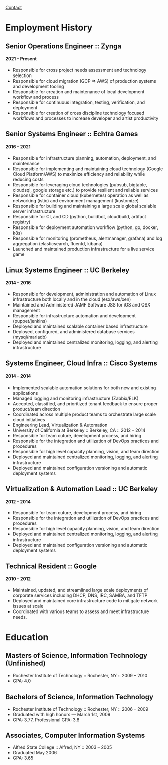 [Contact](https://docs.google.com/forms/d/e/1FAIpQLSe-9TaezZnGlpn2AUmiz1jOV62KyrxAqUTI65bY8Sm-srqSiw/viewform)

# Employment History

## Senior Operations Engineer :: Zynga
#### 2021 – Present
- Responsible for cross project needs assessment and technology selection
- Responsible for cloud migration (GCP => AWS) of production systems and development tooling
- Responsible for creation and maintenance of local development workflow and process
- Responsible for continuous integration, testing, verification, and deployment
- Responsible for creation of cross discipline technology focused workflows and processes to increase developer and artist productivity

## Senior Systems Engineer :: Echtra Games
#### 2016 – 2021
- Responsible for infrastructure planning, automation, deployment, and maintenance
- Responsible for implementing and maintaining cloud technology (Google Cloud Platform/AWS) to maximize efficiency and reliability while reducing costs
- Responsible for leveraging cloud technologies (pubsub, bigtable, cloudsql, google storage etc.) to provide resilient and reliable services
- Responsible for container cloud (kubernetes) operation as well as networking (istio) and environment management (kustomize)
- Responsible for building and maintaining a large scale global scalable server infrastructure
- Responsible for  CI, and CD (python, buildbot, cloudbuild, artifact registry)
- Responsible for deployment automation workflow (python, go, docker, k8s)
- Responsible for monitoring (prometheus, alertmanager, grafana) and log aggregation (elasticsearch, fluentd, kibana)
- Launched and maintained production infrastructure for a live service game

## Linux Systems Engineer :: UC Berkeley
#### 2014 – 2016
- Responsible for development, administration and automation of Linux infrastructure both locally and in the cloud (esx/aws/xen)
- Maintained and Administered JAMF Software JSS for iOS and OSX management
- Responsible for infrastructure automation and development (puppet/jenkins)
- Deployed and maintained scalable container based infrastructure
- Deployed, configured, and administered database services (mysql/mariadb)
- Deployed and maintained centralized monitoring, logging, and alerting infrastructure

## Systems Engineer, Cloud Infra :: Cisco Systems
#### 2014 – 2014
- Implemented scalable automation solutions for both new and existing applications
- Managed logging and monitoring infrastructure (Zabbix/ELK)
- Accepted, classified, and prioritized tenant feedback to ensure proper product/team direction
- Coordinated across multiple product teams to orchestrate large scale cloud initiatives
- Engineering Lead, Virtualization & Automation
- University of California at Berkeley :: Berkeley, CA :: 2012 – 2014
- Responsible for team cuture, development process, and hiring
- Responsible for the integration and utilization of DevOps practices and procedures
- Responsible for high level capacity planning, vision, and team direction
- Deployed and maintained centralized monitoring, logging, and alerting infrastructure
- Deployed and maintained configuration versioning and automatic deployment systems

## Virtualization & Automation Lead :: UC Berkeley 
#### 2012 – 2014
- Responsible for team cuture, development process, and hiring
- Responsible for the integration and utilization of DevOps practices and procedures
- Responsible for high level capacity planning, vision, and team direction
- Deployed and maintained centralized monitoring, logging, and alerting infrastructure
- Deployed and maintained configuration versioning and automatic deployment systems

## Technical Resident :: Google 
#### 2010 – 2012
- Maintained, updated, and streamlined large scale deployments of corporate services including DHCP, DNS, IRC, SAMBA, and TFTP
- Deployed and maintained core infrastructure code to mitigate network issues at scale
- Coordinated with various teams to assess and meet infrastructure needs.


# Education
## Masters of Science, Information Technology (Unfinished)
- Rochester Institute of Technology :: Rochester, NY :: 2009 – 2010
- GPA: 4.0

## Bachelors of Science, Information Technology
- Rochester Institute of Technology :: Rochester, NY ::  2006 – 2009
- Graduated with high honors — March 1st, 2009
- GPA: 3.77, Professional GPA: 3.8

## Associates, Computer Information Systems
- Alfred State College :: Alfred, NY ::  2003 – 2005
- Graduated May 2006
- GPA: 3.65
